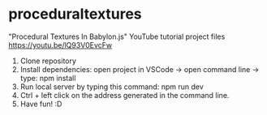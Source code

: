 # proceduraltextures

"Procedural Textures In Babylon.js" YouTube tutorial project files https://youtu.be/lQ93V0EvcFw

1. Clone repository
2. Install dependencies: open project in VSCode -> open command line -> type: npm install
3. Run local server by typing this command: npm run dev
4. Ctrl + left click on the address generated in the command line.
5. Have fun! :D

